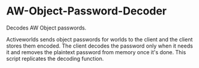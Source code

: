 # AW-Object-Password-Decoder
Decodes AW Object passwords.

Activeworlds sends object passwords for worlds to the client and the client stores them encoded. The client decodes the password only when it needs it and removes the plaintext password from memory once it's done. This script replicates the decoding function.
